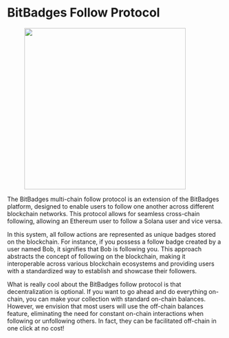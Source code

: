 # BitBadges Follow Protocol

<figure><img src="../../../.gitbook/assets/image (43).png" alt="" width="375"><figcaption></figcaption></figure>

The BitBadges multi-chain follow protocol is an extension of the BitBadges platform, designed to enable users to follow one another across different blockchain networks. This protocol allows for seamless cross-chain following, allowing an Ethereum user to follow a Solana user and vice versa.

In this system, all follow actions are represented as unique badges stored on the blockchain. For instance, if you possess a follow badge created by a user named Bob, it signifies that Bob is following you. This approach abstracts the concept of following on the blockchain, making it interoperable across various blockchain ecosystems and providing users with a standardized way to establish and showcase their followers.

What is really cool about the BitBadges follow protocol is that decentralization is optional. If you want to go ahead and do everything on-chain, you can make your collection with standard on-chain balances. However, we envision that most users will use the off-chain balances feature, eliminating the need for constant on-chain interactions when following or unfollowing others. In fact, they can be facilitated off-chain in one click at no cost!

